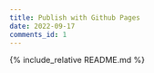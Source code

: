 ```yaml
---
title: Publish with Github Pages
date: 2022-09-17
comments_id: 1
---
```

{% include_relative README.md %}
